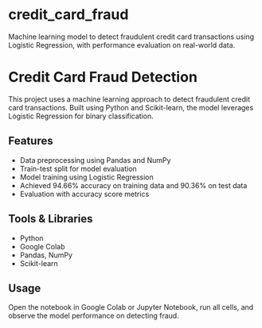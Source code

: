 # credit_card_fraud
Machine learning model to detect fraudulent credit card transactions using Logistic Regression, with performance evaluation on real-world data.
# Credit Card Fraud Detection

This project uses a machine learning approach to detect fraudulent credit card transactions. Built using Python and Scikit-learn, the model leverages Logistic Regression for binary classification.

## Features
- Data preprocessing using Pandas and NumPy
- Train-test split for model evaluation
- Model training using Logistic Regression
- Achieved 94.66% accuracy on training data and 90.36% on test data
- Evaluation with accuracy score metrics

## Tools & Libraries
- Python
- Google Colab
- Pandas, NumPy
- Scikit-learn

## Usage
Open the notebook in Google Colab or Jupyter Notebook, run all cells, and observe the model performance on detecting fraud.

